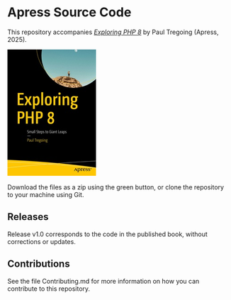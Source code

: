 # Apress Source Code

This repository accompanies [*Exploring PHP 8*](https://www.link.springer.com/book/979-8-8688-2136-3) by Paul Tregoing (Apress, 2025).

[comment]: #cover
![Cover image](979-8-8688-2135-6.jpg)

Download the files as a zip using the green button, or clone the repository to your machine using Git.

## Releases

Release v1.0 corresponds to the code in the published book, without corrections or updates.

## Contributions

See the file Contributing.md for more information on how you can contribute to this repository.